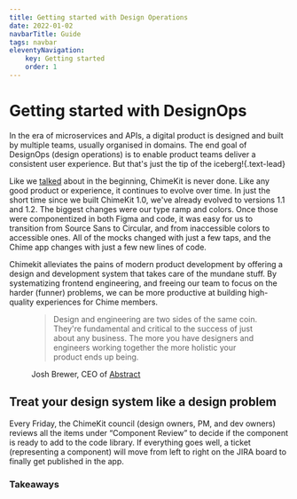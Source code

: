 ```yaml
---
title: Getting started with Design Operations
date: 2022-01-02
navbarTitle: Guide
tags: navbar
eleventyNavigation:
    key: Getting started
    order: 1
---
```


# Getting started with DesignOps 
In the era of microservices and APIs, a digital product is designed and built by multiple teams, usually organised in domains. The end goal of DesignOps (design operations) is to enable product teams deliver a consistent user experience. But that's just the tip of the iceberg!{.text-lead}

Like we [talked](https://google.com) about in the beginning, ChimeKit is never done. Like any good product or experience, it continues to evolve over time. In just the short time since we built ChimeKit 1.0, we've already evolved to versions 1.1 and 1.2. The biggest changes were our type ramp and colors. Once those were componentized in both Figma and code, it was easy for us to transition from Source Sans to Circular, and from inaccessible colors to accessible ones. All of the mocks changed with just a few taps, and the Chime app changes with just a few new lines of code.

Chimekit alleviates the pains of modern product development by offering a design and development system that takes care of the mundane stuff. By systematizing frontend engineering, and freeing our team to focus on the harder (funner) problems, we can be more productive at building high-quality experiences for Chime members.

<figure class="quote">
    <blockquote>Design and engineering are two sides of the same coin. They're fundamental and critical to the success of just about any business. The more you have designers and engineers working together the more holistic your product ends up being.</blockquote>
    <figcaption>
        Josh Brewer, CEO of <a href="https://abstract.com" target="_blank">Abstract</a>
    </figcaption>
</figure>

## Treat your design system like a design problem
Every Friday, the ChimeKit council (design owners, PM, and dev owners) reviews all the items under “Component Review” to decide if the component is ready to add to the code library. If everything goes well, a ticket (representing a component) will move from left to right on the JIRA board to finally get published in the app.

### Takeaways

